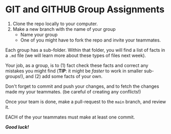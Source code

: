 # GIT and GITHUB Group Assignments

1. Clone the repo locally to your computer.
2. Make a new branch with the name of your group
    - Name your group
    - One of you might have to fork the repo and invite your teammates.

Each group has a sub-folder.
Within that folder, you will find a list of facts in a `.md` file
(we will learn more about these types of files next week).

Your job, as a group, is to (1) fact check these facts and correct any mistakes you might find
(**TIP**: it might be *faster* to work in smaller sub-groups!),
and (2) add some facts of your own.

Don't forget to commit and push your changes, and to fetch the changes made my your teammates.
(be careful of creating any conflicts!)

Once your team is done, make a pull-request to the `main` branch, and review it.

EACH of the your teammates must make at least one commit.

***Good luck!***


